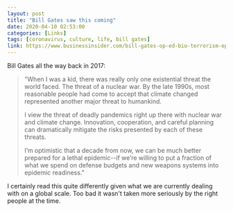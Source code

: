 ```yaml
---
layout: post
title: "Bill Gates saw this coming"
date: 2020-04-10 02:53:00
categories: [Links]
tags: [coronavirus, culture, life, bill gates]
link: https://www.businessinsider.com/bill-gates-op-ed-bio-terrorism-epidemic-world-threat-2017-2
---
```


Bill Gates all the way back in 2017:

>"When I was a kid, there was really only one existential threat the world faced. The threat of a nuclear war. By the late 1990s, most reasonable people had come to accept that climate changed represented another major threat to humankind.
>
>I view the threat of deadly pandemics right up there with nuclear war and climate change. Innovation, cooperation, and careful planning can dramatically mitigate the risks presented by each of these threats.
>
>I’m optimistic that a decade from now, we can be much better prepared for a lethal epidemic--if we’re willing to put a fraction of what we spend on defense budgets and new weapons systems into epidemic readiness."

I certainly read this quite differently given what we are currently dealing with on a global scale. Too bad it wasn't taken more seriously by the right people at the time.
